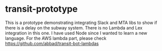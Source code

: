 # transit-prototype


This is a prototype demonstrating integrating Slack and MTA libs to show if there is a delay on the subway system. There is no Lambda and Lex integration in this one. I have used Node since I wanted  to learn a new language. For the AWS lambda part, please check https://github.com/abbad/transit-bot-lambdas  
